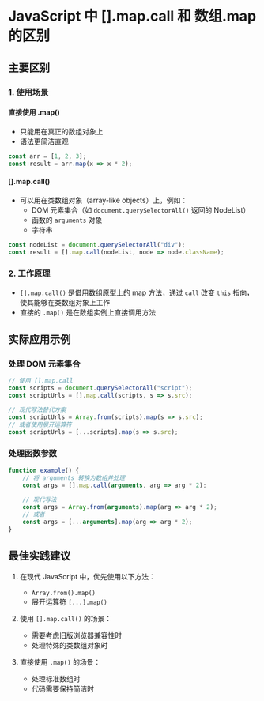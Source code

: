 # JavaScript 中 [].map.call 和 数组.map 的区别

## 主要区别

### 1. 使用场景

#### 直接使用 .map()
- 只能用在真正的数组对象上
- 语法更简洁直观
```javascript
const arr = [1, 2, 3];
const result = arr.map(x => x * 2);
```

#### [].map.call()
- 可以用在类数组对象（array-like objects）上，例如：
  - DOM 元素集合（如 `document.querySelectorAll()` 返回的 NodeList）
  - 函数的 `arguments` 对象
  - 字符串
```javascript
const nodeList = document.querySelectorAll("div");
const result = [].map.call(nodeList, node => node.className);
```

### 2. 工作原理
- `[].map.call()` 是借用数组原型上的 map 方法，通过 `call` 改变 `this` 指向，使其能够在类数组对象上工作
- 直接的 `.map()` 是在数组实例上直接调用方法

## 实际应用示例

### 处理 DOM 元素集合
```javascript
// 使用 [].map.call
const scripts = document.querySelectorAll("script");
const scriptUrls = [].map.call(scripts, s => s.src);

// 现代写法替代方案
const scriptUrls = Array.from(scripts).map(s => s.src);
// 或者使用展开运算符
const scriptUrls = [...scripts].map(s => s.src);
```

### 处理函数参数
```javascript
function example() {
    // 将 arguments 转换为数组并处理
    const args = [].map.call(arguments, arg => arg * 2);
    
    // 现代写法
    const args = Array.from(arguments).map(arg => arg * 2);
    // 或者
    const args = [...arguments].map(arg => arg * 2);
}
```

## 最佳实践建议

1. 在现代 JavaScript 中，优先使用以下方法：
   - `Array.from().map()`
   - 展开运算符 `[...].map()`

2. 使用 `[].map.call()` 的场景：
   - 需要考虑旧版浏览器兼容性时
   - 处理特殊的类数组对象时

3. 直接使用 `.map()` 的场景：
   - 处理标准数组时
   - 代码需要保持简洁时
